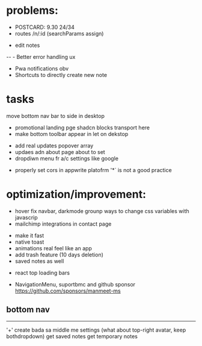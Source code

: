# problems:
<!-- - refernce is not passing when creatin notes -->
<!-- - remove perms from "any" in appwrite console -->
- POSTCARD: 9.30 24/34 
- routes /n/:id (searchParams assign) 
<!-- - main.jsx authentication glictch solve makeit smooth  -->
- edit notes
<!-- - currentUSer can all allUsers notes 😝 -->
<!-- - html parsing -->
<!-- - smart render upon data change anywhere (current problem inifinite useEffect) -->
<!-- -- - Call fetch notes() functions after delete function call -->
<!-- - Add rich text formatting  -->
-- - Better error handling ux
- Pwa notifications obv
- Shortcuts to directly create new note
 
# tasks
move bottom nav bar to side in desktop
- promotional landing pge shadcn blocks transport here 
- make bottom toolbar appear in let on dekstop 
<!-- - light mnode color balance  -->
- add real updates popover array 
- updaes adn about page about to set
- dropdiwn menu fr a/c settings like google 
<!-- - masonry (done) -->
- properly set cors in appwrite platofrm '*` is not a good practice
<!-- - intuitive loader -->
<!-- - header welcome -->
<!-- - responsive collapsible sidemenu (desktop) and hamburger on mobile seprate ui hide/show khel. -->
<!-- - add inidication when fetching/updating notes {set}.  -->
<!-- - sidebar proper render problem setting -->
# optimization/improvement:
- hover fix navbar, darkmode grounp
ways to change css variables with javascrip
- mailchimp integrations in contact page
<!-- - remove loader as dependency (an implement you own style) -->
- make it fast
- native toast
- animations real feel like an app
- add trash feature (10 days deletion)
- saved notes as well 
<!-- - ligh/dark mode 'switch' literally switch -->
- react top loading bars
<!-- - breadcrusb in heaader  -->
<!-- - differnt headers (#khoob-s-oo-rati) (well everything is fine) -->
-  NavigationMenu, suportbmc and github sponsor https://github.com/sponsors/manmeet-ms
## bottom nav 
<!-- login / signup
/ signup / generate test data?- 
GitHub
donate / fiverr -->

-----
 
'+' create bada sa middle me
settings (what about top-right avatar, keep bothdropdown)
get saved notes
get temporary notes